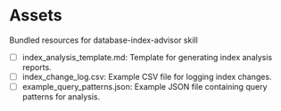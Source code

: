 # Assets

Bundled resources for database-index-advisor skill

- [ ] index_analysis_template.md: Template for generating index analysis reports.
- [ ] index_change_log.csv: Example CSV file for logging index changes.
- [ ] example_query_patterns.json: Example JSON file containing query patterns for analysis.
